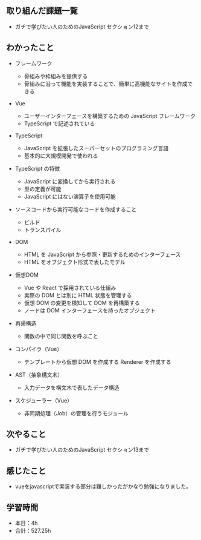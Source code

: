## 取り組んだ課題一覧
- ガチで学びたい人のためのJavaScript セクション12まで

## わかったこと
- フレームワーク  
  - 骨組みや枠組みを提供する  
  - 骨組みに沿って機能を実装することで、簡単に高機能なサイトを作成できる  

- Vue  
  - ユーザーインターフェースを構築するための JavaScript フレームワーク  
  - TypeScript で記述されている  

- TypeScript  
  - JavaScript を拡張したスーパーセットのプログラミング言語  
  - 基本的に大規模開発で使われる  

- TypeScript の特徴  
  - JavaScript に変換してから実行される  
  - 型の定義が可能  
  - JavaScript にはない演算子を使用可能  

- ソースコードから実行可能なコードを作成すること  
  - ビルド  
  - トランスパイル  

- DOM  
  - HTML を JavaScript から参照・更新するためのインターフェース  
  - HTML をオブジェクト形式で表したモデル  

- 仮想DOM  
  - Vue や React で採用されている仕組み  
  - 実際の DOM とは別に HTML 状態を管理する  
  - 仮想 DOM の変更を検知して DOM を再構築する  
  - ノードは DOM インターフェースを持ったオブジェクト  

- 再帰構造  
  - 関数の中で同じ関数を呼ぶこと  

- コンパイラ（Vue）  
  - テンプレートから仮想 DOM を作成する Renderer を作成する  

- AST（抽象構文木）  
  - 入力データを構文木で表したデータ構造  

- スケジューラー（Vue）  
  - 非同期処理（Job）の管理を行うモジュール  

## 次やること
- ガチで学びたい人のためのJavaScript セクション13まで

## 感じたこと    
- vueをjavascriptで実装する部分は難しかったがかなり勉強になりました。                                                                                                                                                                                                                                                                                                                                                                                                                                                                                                                                                                                  
                                                                                             
                                    
## 学習時間
- 本日：4h
- 合計：527.25h